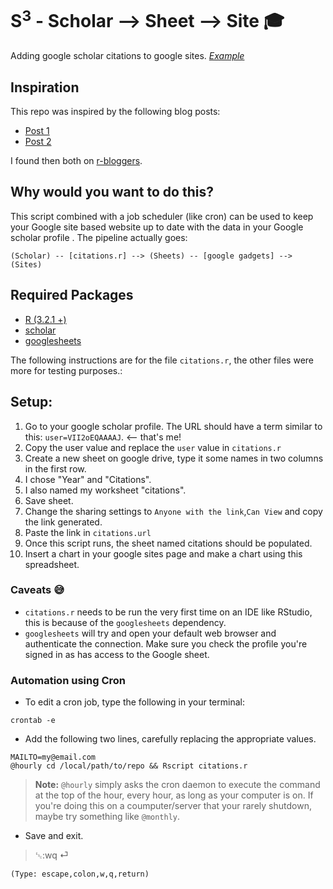 # S<sup>3</sup> - Scholar --> Sheet --> Site 🎓
Adding google scholar citations to google sites. [*Example*](http://www.sunitjain.com/publications)

## Inspiration
This repo was inspired by the following blog posts:

- [Post 1](http://tuxette.nathalievilla.org/?p=1682)
- [Post 2](http://rogiersbart.blogspot.fr/2015/05/put-google-scholar-citations-on-your.html)

I found then both on [r-bloggers](http://www.r-bloggers.com/).


## Why would you want to do this?
This script combined with a job scheduler (like cron) can be used to keep your Google site based website up to date with the data in your Google scholar profile	. The pipeline actually goes:

`(Scholar) -- [citations.r] --> (Sheets) -- [google gadgets] --> (Sites)`

## Required Packages
- [R (3.2.1 +)](https://www.r-project.org/)
- [scholar](https://cran.r-project.org/web/packages/scholar/index.html)
- [googlesheets](https://cran.r-project.org/web/packages/googlesheets/index.html)

The following instructions are for the file `citations.r`, the other files were more for testing purposes.:

## Setup: 
1. Go to your google scholar profile. The URL should have a term similar to this: `user=VII2oEQAAAAJ`. <-- that's me!
2. Copy the user value and replace the `user` value in `citations.r`
3. Create a new sheet on google drive, type it some names in two columns in the first row.
  3. I chose "Year" and "Citations".
  3. I also named my worksheet "citations".
  3. Save sheet.
4. Change the sharing settings to `Anyone with the link`,`Can View` and copy the link generated.
5. Paste the link in `citations.url`
6. Once this script runs, the sheet named citations should be populated.
7. Insert a chart in your google sites page and make a chart using this spreadsheet.

### Caveats 😅
- `citations.r` needs to be run the very first time on an IDE like RStudio, this is because of the `googlesheets` dependency.
- `googlesheets` will try and open your default web browser and authenticate the connection. Make sure you check the profile you're signed in as has access to the Google sheet.

  
### Automation using Cron
- To edit a cron job, type the following in your terminal:
```Shell
crontab -e
```
- Add the following two lines, carefully replacing the appropriate values.
```Shell
MAILTO=my@email.com
@hourly	cd /local/path/to/repo && Rscript citations.r
```
>__Note:__ `@hourly` simply asks the cron daemon to execute the command at the top of the hour, every hour, as long as your computer is on. If you're doing this on a coumputer/server that your rarely shutdown, maybe try something like `@monthly`.
- Save and exit.
>␛:wq ⏎

	(Type: escape,colon,w,q,return)